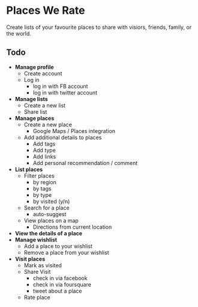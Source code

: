 # Places We Rate
Create lists of your favourite places to share with visiors, friends, family, or the world.

## Todo
* **Manage profile**
  * Create account
  * Log in
    * log in with FB account
    * log in with twitter account
* **Manage lists**
  * Create a new list
  * Share list
* **Manage places**
  * Create a new place
    * Google Maps / Places integration
  * Add additional details to places
    * Add tags
    * Add type
    * Add links
    * Add personal recommendation / comment
* **List places**
  * Filter places
    * by region
    * by tags
    * by type
    * by visited (y/n)
  * Search for a place
    * auto-suggest
  * View places on a map
    * Directions from current location
* **View the details of a place**
* **Manage wishlist**
  * Add a place to your wishlist
  * Remove a place from your wishlist
* **Visit places**
  * Mark as visited
  * Share Visit
    * check in via facebook
    * check in via foursquare
    * tweet about a place
  * Rate place
